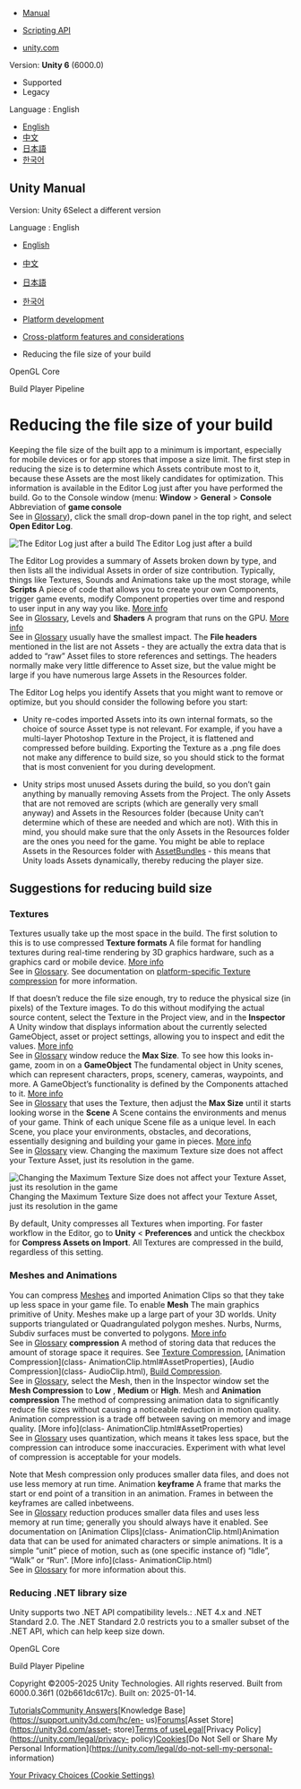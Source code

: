 [](https://docs.unity3d.com)

  * [Manual](../Manual/index.html)
  * [Scripting API](../ScriptReference/index.html)

  * [unity.com](https://unity.com/)

Version: **Unity 6** (6000.0)

  * Supported
  * Legacy

Language : English

  * [English](/Manual/ReducingFilesize.html)
  * [中文](/cn/current/Manual/ReducingFilesize.html)
  * [日本語](/ja/current/Manual/ReducingFilesize.html)
  * [한국어](/kr/current/Manual/ReducingFilesize.html)

[](https://docs.unity3d.com)

## Unity Manual

Version: Unity 6Select a different version

Language : English

  * [English](/Manual/ReducingFilesize.html)
  * [中文](/cn/current/Manual/ReducingFilesize.html)
  * [日本語](/ja/current/Manual/ReducingFilesize.html)
  * [한국어](/kr/current/Manual/ReducingFilesize.html)

  * [Platform development ](PlatformSpecific.html)
  * [Cross-platform features and considerations](cross-platform-features.html)
  * Reducing the file size of your build

[](OpenGLCoreDetails.html)

OpenGL Core

[](BuildPlayerPipeline.html)

Build Player Pipeline

# Reducing the file size of your build

Keeping the file size of the built app to a minimum is important, especially
for mobile devices or for app stores that impose a size limit. The first step
in reducing the size is to determine which Assets contribute most to it,
because these Assets are the most likely candidates for optimization. This
information is available in the Editor Log just after you have performed the
build. Go to the Console window (menu: **Window** > **General** > **Console**
Abbreviation of **game console**  
See in [Glossary](Glossary.html#console)), click the small drop-down panel in
the top right, and select **Open Editor Log**.

![The Editor Log just after a build](../uploads/Main/FileSizeOptimization.png)
The Editor Log just after a build

The Editor Log provides a summary of Assets broken down by type, and then
lists all the individual Assets in order of size contribution. Typically,
things like Textures, Sounds and Animations take up the most storage, while
**Scripts** A piece of code that allows you to create your own Components,
trigger game events, modify Component properties over time and respond to user
input in any way you like. [More info](creating-scripts.html)  
See in [Glossary](Glossary.html#Scripts), Levels and **Shaders** A program
that runs on the GPU. [More info](Shaders.html)  
See in [Glossary](Glossary.html#Shader) usually have the smallest impact. The
**File headers** mentioned in the list are not Assets - they are actually the
extra data that is added to “raw” Asset files to store references and
settings. The headers normally make very little difference to Asset size, but
the value might be large if you have numerous large Assets in the Resources
folder.

The Editor Log helps you identify Assets that you might want to remove or
optimize, but you should consider the following before you start:

  * Unity re-codes imported Assets into its own internal formats, so the choice of source Asset type is not relevant. For example, if you have a multi-layer Photoshop Texture in the Project, it is flattened and compressed before building. Exporting the Texture as a .png file does not make any difference to build size, so you should stick to the format that is most convenient for you during development.

  * Unity strips most unused Assets during the build, so you don’t gain anything by manually removing Assets from the Project. The only Assets that are not removed are scripts (which are generally very small anyway) and Assets in the Resources folder (because Unity can’t determine which of these are needed and which are not). With this in mind, you should make sure that the only Assets in the Resources folder are the ones you need for the game. You might be able to replace Assets in the Resources folder with [AssetBundles](AssetBundlesIntro.html) \- this means that Unity loads Assets dynamically, thereby reducing the player size.

## Suggestions for reducing build size

### Textures

Textures usually take up the most space in the build. The first solution to
this is to use compressed **Texture formats** A file format for handling
textures during real-time rendering by 3D graphics hardware, such as a
graphics card or mobile device. [More info](class-TextureImporterOverride)  
See in [Glossary](Glossary.html#TextureFormat). See documentation on
[platform-specific Texture compression](class-TextureImporterOverride) for
more information.

If that doesn’t reduce the file size enough, try to reduce the physical size
(in pixels) of the Texture images. To do this without modifying the actual
source content, select the Texture in the Project view, and in the
**Inspector** A Unity window that displays information about the currently
selected GameObject, asset or project settings, allowing you to inspect and
edit the values. [More info](UsingTheInspector.html)  
See in [Glossary](Glossary.html#Inspector) window reduce the **Max Size**. To
see how this looks in-game, zoom in on a **GameObject** The fundamental object
in Unity scenes, which can represent characters, props, scenery, cameras,
waypoints, and more. A GameObject’s functionality is defined by the Components
attached to it. [More info](class-GameObject.html)  
See in [Glossary](Glossary.html#GameObject) that uses the Texture, then adjust
the **Max Size** until it starts looking worse in the **Scene** A Scene
contains the environments and menus of your game. Think of each unique Scene
file as a unique level. In each Scene, you place your environments, obstacles,
and decorations, essentially designing and building your game in pieces. [More
info](CreatingScenes.html)  
See in [Glossary](Glossary.html#Scene) view. Changing the maximum Texture size
does not affect your Texture Asset, just its resolution in the game.

![Changing the Maximum Texture Size does not affect your Texture Asset, just
its resolution in the game](../uploads/Main/FileSizeOptimizationTexture.png)
Changing the Maximum Texture Size does not affect your Texture Asset, just its
resolution in the game

By default, Unity compresses all Textures when importing. For faster workflow
in the Editor, go to **Unity** < **Preferences** and untick the checkbox for
**Compress Assets on Import**. All Textures are compressed in the build,
regardless of this setting.

### Meshes and Animations

You can compress [Meshes](class-Mesh.html) and imported Animation Clips so
that they take up less space in your game file. To enable **Mesh** The main
graphics primitive of Unity. Meshes make up a large part of your 3D worlds.
Unity supports triangulated or Quadrangulated polygon meshes. Nurbs, Nurms,
Subdiv surfaces must be converted to polygons. [More info](mesh.html)  
See in [Glossary](Glossary.html#Mesh) **compression** A method of storing data
that reduces the amount of storage space it requires. See [Texture
Compression](class-TextureImporterOverride), [Animation Compression](class-
AnimationClip.html#AssetProperties), [Audio Compression](class-
AudioClip.html), [Build Compression](ReducingFilesize.html).  
See in [Glossary](Glossary.html#compression), select the Mesh, then in the
Inspector window set the **Mesh Compression** to **Low** , **Medium** or
**High**. Mesh and **Animation compression** The method of compressing
animation data to significantly reduce file sizes without causing a noticeable
reduction in motion quality. Animation compression is a trade off between
saving on memory and image quality. [More info](class-
AnimationClip.html#AssetProperties)  
See in [Glossary](Glossary.html#animationcompression) uses quantization, which
means it takes less space, but the compression can introduce some
inaccuracies. Experiment with what level of compression is acceptable for your
models.

Note that Mesh compression only produces smaller data files, and does not use
less memory at run time. Animation **keyframe** A frame that marks the start
or end point of a transition in an animation. Frames in between the keyframes
are called inbetweens.  
See in [Glossary](Glossary.html#keyframe) reduction produces smaller data
files and uses less memory at run time; generally you should always have it
enabled. See documentation on [Animation Clips](class-
AnimationClip.html)Animation data that can be used for animated characters or
simple animations. It is a simple “unit” piece of motion, such as (one
specific instance of) “Idle”, “Walk” or “Run”. [More info](class-
AnimationClip.html)  
See in [Glossary](Glossary.html#AnimationClip) for more information about
this.

### Reducing .NET library size

Unity supports two .NET API compatibility levels.: .NET 4.x and .NET Standard
2.0. The .NET Standard 2.0 restricts you to a smaller subset of the .NET API,
which can help keep size down.

[](OpenGLCoreDetails.html)

OpenGL Core

[](BuildPlayerPipeline.html)

Build Player Pipeline

Copyright ©2005-2025 Unity Technologies. All rights reserved. Built from
6000.0.36f1 (02b661dc617c). Built on: 2025-01-14.

[Tutorials](https://learn.unity.com/)[Community
Answers](https://answers.unity3d.com)[Knowledge
Base](https://support.unity3d.com/hc/en-
us)[Forums](https://forum.unity3d.com)[Asset Store](https://unity3d.com/asset-
store)[Terms of
use](https://docs.unity3d.com/Manual/TermsOfUse.html)[Legal](https://unity.com/legal)[Privacy
Policy](https://unity.com/legal/privacy-
policy)[Cookies](https://unity.com/legal/cookie-policy)[Do Not Sell or Share
My Personal Information](https://unity.com/legal/do-not-sell-my-personal-
information)

[Your Privacy Choices (Cookie Settings)](javascript:void\(0\);)

